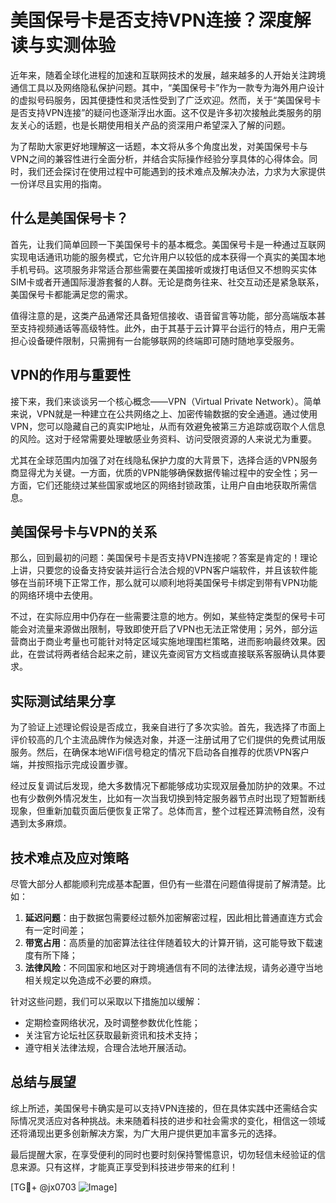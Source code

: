 # 美国保号卡是否支持VPN连接？深度解读与实测体验

近年来，随着全球化进程的加速和互联网技术的发展，越来越多的人开始关注跨境通信工具以及网络隐私保护问题。其中，“美国保号卡”作为一款专为海外用户设计的虚拟号码服务，因其便捷性和灵活性受到了广泛欢迎。然而，关于“美国保号卡是否支持VPN连接”的疑问也逐渐浮出水面。这不仅是许多初次接触此类服务的朋友关心的话题，也是长期使用相关产品的资深用户希望深入了解的问题。

为了帮助大家更好地理解这一话题，本文将从多个角度出发，对美国保号卡与VPN之间的兼容性进行全面分析，并结合实际操作经验分享具体的心得体会。同时，我们还会探讨在使用过程中可能遇到的技术难点及解决办法，力求为大家提供一份详尽且实用的指南。

## 什么是美国保号卡？

首先，让我们简单回顾一下美国保号卡的基本概念。美国保号卡是一种通过互联网实现电话通讯功能的服务模式，它允许用户以较低的成本获得一个真实的美国本地手机号码。这项服务非常适合那些需要在美国接听或拨打电话但又不想购买实体SIM卡或者开通国际漫游套餐的人群。无论是商务往来、社交互动还是紧急联系，美国保号卡都能满足您的需求。

值得注意的是，这类产品通常还具备短信接收、语音留言等功能，部分高端版本甚至支持视频通话等高级特性。此外，由于其基于云计算平台运行的特点，用户无需担心设备硬件限制，只需拥有一台能够联网的终端即可随时随地享受服务。

## VPN的作用与重要性

接下来，我们来谈谈另一个核心概念——VPN（Virtual Private Network）。简单来说，VPN就是一种建立在公共网络之上、加密传输数据的安全通道。通过使用VPN，您可以隐藏自己的真实IP地址，从而有效避免被第三方追踪或窃取个人信息的风险。这对于经常需要处理敏感业务资料、访问受限资源的人来说尤为重要。

尤其在全球范围内加强了对在线隐私保护力度的大背景下，选择合适的VPN服务商显得尤为关键。一方面，优质的VPN能够确保数据传输过程中的安全性；另一方面，它们还能绕过某些国家或地区的网络封锁政策，让用户自由地获取所需信息。

## 美国保号卡与VPN的关系

那么，回到最初的问题：美国保号卡是否支持VPN连接呢？答案是肯定的！理论上讲，只要您的设备支持安装并运行合法合规的VPN客户端软件，并且该软件能够在当前环境下正常工作，那么就可以顺利地将美国保号卡绑定到带有VPN功能的网络环境中去使用。

不过，在实际应用中仍存在一些需要注意的地方。例如，某些特定类型的保号卡可能会对流量来源做出限制，导致即使开启了VPN也无法正常使用；另外，部分运营商出于商业考量也可能针对特定区域实施地理围栏策略，进而影响最终效果。因此，在尝试将两者结合起来之前，建议先查阅官方文档或直接联系客服确认具体要求。

## 实际测试结果分享

为了验证上述理论假设是否成立，我亲自进行了多次实验。首先，我选择了市面上评价较高的几个主流品牌作为候选对象，并逐一注册试用了它们提供的免费试用版服务。然后，在确保本地WiFi信号稳定的情况下启动各自推荐的优质VPN客户端，并按照指示完成设置步骤。

经过反复调试后发现，绝大多数情况下都能够成功实现双层叠加防护的效果。不过也有少数例外情况发生，比如有一次当我切换到特定服务器节点时出现了短暂断线现象，但重新加载页面后便恢复正常了。总体而言，整个过程还算流畅自然，没有遇到太多麻烦。

## 技术难点及应对策略

尽管大部分人都能顺利完成基本配置，但仍有一些潜在问题值得提前了解清楚。比如：

1. **延迟问题**：由于数据包需要经过额外加密解密过程，因此相比普通直连方式会有一定时间差；
2. **带宽占用**：高质量的加密算法往往伴随着较大的计算开销，这可能导致下载速度有所下降；
3. **法律风险**：不同国家和地区对于跨境通信有不同的法律法规，请务必遵守当地相关规定以免造成不必要的麻烦。

针对这些问题，我们可以采取以下措施加以缓解：
- 定期检查网络状况，及时调整参数优化性能；
- 关注官方论坛社区获取最新资讯和技术支持；
- 遵守相关法律法规，合理合法地开展活动。

## 总结与展望

综上所述，美国保号卡确实是可以支持VPN连接的，但在具体实践中还需结合实际情况灵活应对各种挑战。未来随着科技的进步和社会需求的变化，相信这一领域还将涌现出更多创新解决方案，为广大用户提供更加丰富多元的选择。

最后提醒大家，在享受便利的同时也要时刻保持警惕意识，切勿轻信未经验证的信息来源。只有这样，才能真正享受到科技进步带来的红利！

[TG💪+ @jx0703 ![Image](https://github.com/user-attachments/assets/dbca1d08-cadb-493c-b0ec-ad6f7a83f270)]